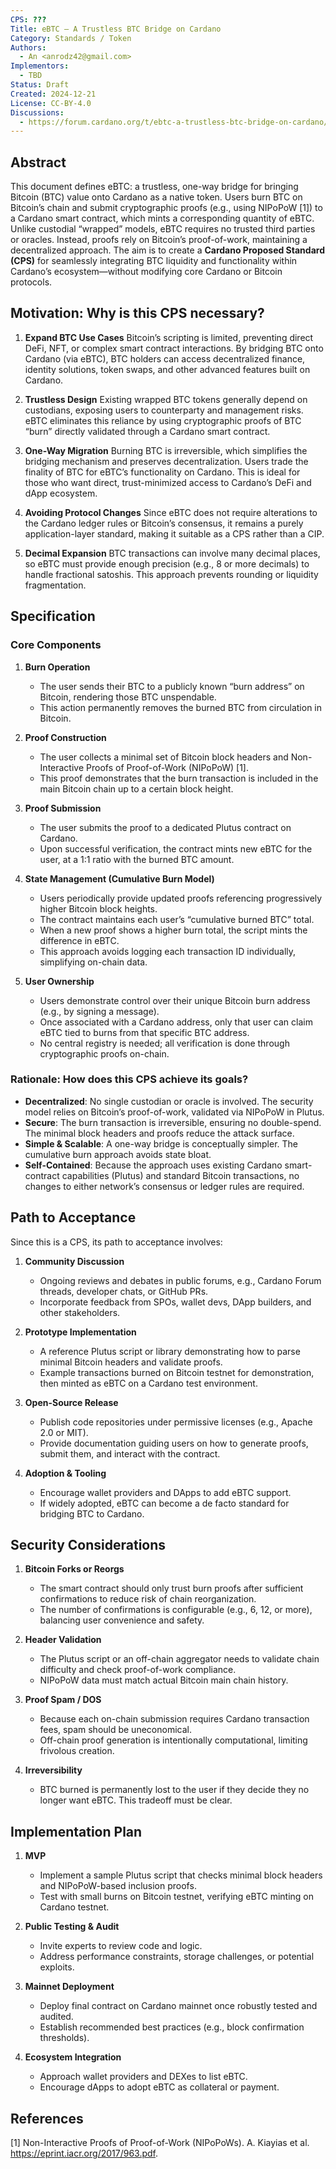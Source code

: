 ```yaml
---
CPS: ???
Title: eBTC – A Trustless BTC Bridge on Cardano
Category: Standards / Token
Authors:
  - An <anrodz42@gmail.com>
Implementors:
  - TBD
Status: Draft
Created: 2024-12-21
License: CC-BY-4.0
Discussions:
  - https://forum.cardano.org/t/ebtc-a-trustless-btc-bridge-on-cardano/141117
---
```


## Abstract

This document defines eBTC: a trustless, one-way bridge for bringing Bitcoin (BTC) value onto Cardano as a native token. Users burn BTC on Bitcoin’s chain and submit cryptographic proofs (e.g., using NIPoPoW [1]) to a Cardano smart contract, which mints a corresponding quantity of eBTC. Unlike custodial “wrapped” models, eBTC requires no trusted third parties or oracles. Instead, proofs rely on Bitcoin’s proof-of-work, maintaining a decentralized approach. The aim is to create a **Cardano Proposed Standard (CPS)** for seamlessly integrating BTC liquidity and functionality within Cardano’s ecosystem—without modifying core Cardano or Bitcoin protocols.

## Motivation: Why is this CPS necessary?

1. **Expand BTC Use Cases**
   Bitcoin’s scripting is limited, preventing direct DeFi, NFT, or complex smart contract interactions. By bridging BTC onto Cardano (via eBTC), BTC holders can access decentralized finance, identity solutions, token swaps, and other advanced features built on Cardano.

2. **Trustless Design**
   Existing wrapped BTC tokens generally depend on custodians, exposing users to counterparty and management risks. eBTC eliminates this reliance by using cryptographic proofs of BTC “burn” directly validated through a Cardano smart contract.

3. **One-Way Migration**
   Burning BTC is irreversible, which simplifies the bridging mechanism and preserves decentralization. Users trade the finality of BTC for eBTC’s functionality on Cardano. This is ideal for those who want direct, trust-minimized access to Cardano’s DeFi and dApp ecosystem.

4. **Avoiding Protocol Changes**
   Since eBTC does not require alterations to the Cardano ledger rules or Bitcoin’s consensus, it remains a purely application-layer standard, making it suitable as a CPS rather than a CIP.

5. **Decimal Expansion**
   BTC transactions can involve many decimal places, so eBTC must provide enough precision (e.g., 8 or more decimals) to handle fractional satoshis. This approach prevents rounding or liquidity fragmentation.

## Specification

### Core Components

1. **Burn Operation**
   - The user sends their BTC to a publicly known “burn address” on Bitcoin, rendering those BTC unspendable.
   - This action permanently removes the burned BTC from circulation in Bitcoin.

2. **Proof Construction**
   - The user collects a minimal set of Bitcoin block headers and Non-Interactive Proofs of Proof-of-Work (NIPoPoW) [1].
   - This proof demonstrates that the burn transaction is included in the main Bitcoin chain up to a certain block height.

3. **Proof Submission**
   - The user submits the proof to a dedicated Plutus contract on Cardano.
   - Upon successful verification, the contract mints new eBTC for the user, at a 1:1 ratio with the burned BTC amount.

4. **State Management (Cumulative Burn Model)**
   - Users periodically provide updated proofs referencing progressively higher Bitcoin block heights.
   - The contract maintains each user’s “cumulative burned BTC” total.
   - When a new proof shows a higher burn total, the script mints the difference in eBTC.
   - This approach avoids logging each transaction ID individually, simplifying on-chain data.

5. **User Ownership**
   - Users demonstrate control over their unique Bitcoin burn address (e.g., by signing a message).
   - Once associated with a Cardano address, only that user can claim eBTC tied to burns from that specific BTC address.
   - No central registry is needed; all verification is done through cryptographic proofs on-chain.

### Rationale: How does this CPS achieve its goals?

- **Decentralized**: No single custodian or oracle is involved. The security model relies on Bitcoin’s proof-of-work, validated via NIPoPoW in Plutus.
- **Secure**: The burn transaction is irreversible, ensuring no double-spend. The minimal block headers and proofs reduce the attack surface.
- **Simple & Scalable**: A one-way bridge is conceptually simpler. The cumulative burn approach avoids state bloat.
- **Self-Contained**: Because the approach uses existing Cardano smart-contract capabilities (Plutus) and standard Bitcoin transactions, no changes to either network’s consensus or ledger rules are required.

## Path to Acceptance

Since this is a CPS, its path to acceptance involves:

1. **Community Discussion**
   - Ongoing reviews and debates in public forums, e.g., Cardano Forum threads, developer chats, or GitHub PRs.
   - Incorporate feedback from SPOs, wallet devs, DApp builders, and other stakeholders.

2. **Prototype Implementation**
   - A reference Plutus script or library demonstrating how to parse minimal Bitcoin headers and validate proofs.
   - Example transactions burned on Bitcoin testnet for demonstration, then minted as eBTC on a Cardano test environment.

3. **Open-Source Release**
   - Publish code repositories under permissive licenses (e.g., Apache 2.0 or MIT).
   - Provide documentation guiding users on how to generate proofs, submit them, and interact with the contract.

4. **Adoption & Tooling**
   - Encourage wallet providers and DApps to add eBTC support.
   - If widely adopted, eBTC can become a de facto standard for bridging BTC to Cardano.

## Security Considerations

1. **Bitcoin Forks or Reorgs**
   - The smart contract should only trust burn proofs after sufficient confirmations to reduce risk of chain reorganization.
   - The number of confirmations is configurable (e.g., 6, 12, or more), balancing user convenience and safety.

2. **Header Validation**
   - The Plutus script or an off-chain aggregator needs to validate chain difficulty and check proof-of-work compliance.
   - NIPoPoW data must match actual Bitcoin main chain history.

3. **Proof Spam / DOS**
   - Because each on-chain submission requires Cardano transaction fees, spam should be uneconomical.
   - Off-chain proof generation is intentionally computational, limiting frivolous creation.

4. **Irreversibility**
   - BTC burned is permanently lost to the user if they decide they no longer want eBTC. This tradeoff must be clear.

## Implementation Plan

1. **MVP**
   - Implement a sample Plutus script that checks minimal block headers and NIPoPoW-based inclusion proofs.
   - Test with small burns on Bitcoin testnet, verifying eBTC minting on Cardano testnet.

2. **Public Testing & Audit**
   - Invite experts to review code and logic.
   - Address performance constraints, storage challenges, or potential exploits.

3. **Mainnet Deployment**
   - Deploy final contract on Cardano mainnet once robustly tested and audited.
   - Establish recommended best practices (e.g., block confirmation thresholds).

4. **Ecosystem Integration**
   - Approach wallet providers and DEXes to list eBTC.
   - Encourage dApps to adopt eBTC as collateral or payment.

## References

[1] Non-Interactive Proofs of Proof-of-Work (NIPoPoWs). A. Kiayias et al. https://eprint.iacr.org/2017/963.pdf.
